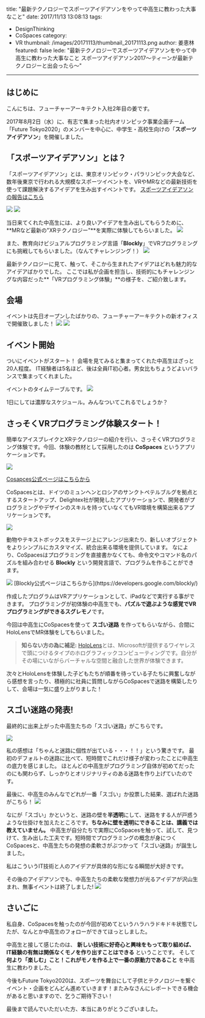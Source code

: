 title: "最新テクノロジーでスポーツアイデアソンをやって中高生に教わった大事なこと"
date: 2017/11/13 13:08:13
tags:
  - DesignThinking
  - CoSpaces
category:
  - VR
thumbnail: /images/20171113/thumbnail_20171113.png
author: 姜恵林
featured: false
lede: "最新テクノロジーでスポーツアイデアソンをやって中高生に教わった大事なこと
スポーツアイデアソン2017～ティーンが最新テクノロジーと出会ったら～"
---

## はじめに

こんにちは、フューチャーアーキテクト入社2年目の姜です。

2017年8月2日（水）に、有志で集まった社内オリンピック事業企画チーム「Future Tokyo2020」のメンバーを中心に、中学生・高校生向けの「**スポーツアイデアソン**」を開催しました。


## 「スポーツアイデアソン」とは？

「スポーツアイデアソン」とは、東京オリンピック・パラリンピック大会など、数年後東京で行われる大規模なスポーツイベントを、VRやMRなどの最新技術を使って課題解決するアイデアを生み出すイベントです。
[スポーツアイデアソンの報告はこちら](http://fif.jp/kidsyouth/report/it/ideathon2017.html)

<img src="/images/20171113/photo_20171113_01.jpg">
<img src="/images/20171113/photo_20171113_02.jpg">

当日来てくれた中高生には、より良いアイデアを生み出してもらうために、**MRなど最新の"XRテクノロジー"**を実際に体験してもらいました。
<img src="/images/20171113/photo_20171113_03.jpg">

また、教育向けビジュアルプログラミング言語「**Blockly**」でVRプログラミングにも挑戦してもらいました。（なんてチャレンジング！）
<img src="/images/20171113/photo_20171113_04.jpg">

最新テクノロジーに見て、触って、そこから生まれたアイデアはどれも魅力的なアイデアばかりでした。
ここでは私が企画を担当し、技術的にもチャレンジングな内容だった**「VRプログラミング体験」**の様子を、ご紹介致します。


## 会場

イベントは先日オープンしたばかりの、フューチャーアーキテクトの新オフィスで開催致しました！
<img src="/images/20171113/photo_20171113_05.jpeg">
<img src="/images/20171113/photo_20171113_06.jpeg">


## イベント開始

ついにイベントがスタート！
会場を見てみると集まってくれた中高生はざっと20人程度。
IT経験者は5名ほど、後は全員IT初心者。男女比もちょうどよいバランスで集まってくれました。

イベントのタイムテーブルです。
<img src="/images/20171113/photo_20171113_10.jpg">

1日にしては濃厚なスケジュール。みんなついてこれるでしょうか？


## さっそくVRプログラミング体験スタート！
簡単なアイスブレイクとXRテクノロジーの紹介を行い、さっそくVRプログラミング体験です。今回、体験の教材として採用したのは **CoSpaces** というアプリケーションです。

<img src="/images/20171113/asset_20171113_01.png" class="img-small-size">

[Cosapces公式ページはこちらから](https://www.google.co.jp/url?sa=t&rct=j&q=&esrc=s&source=web&cd=1&cad=rja&uact=8&ved=0ahUKEwju-6D1wuLVAhXHWrwKHR2LB6gQFggoMAA&url=https%3A%2F%2Fcospaces.io%2F&usg=AFQjCNHg0xT23Te0sb92fFshLQJr3xo-xg)

CoSpacesとは、ドイツのミュンヘンとロシアのサンクトペテルブルグを拠点とするスタートアップ、Delightex社が開発したアプリケーションで、開発者がプログラミングやデザインのスキルを持っていなくてもVR環境を構築出来るアプリケーションです。

<img src="/images/20171113/asset_20171113_02.png">

動物やテキストボックスをステージ上にアレンジ出来たり、新しいオブジェクトをよりシンプルにカスタマイズ、統合出来る環境を提供しています。
なにより、CoSpacesはプログラミングを直接書かなくても、命令文やコマンド名のパズルを組み合わせる **Blockly** という開発言語で、プログラムを作ることができます。

<img src="/images/20171113/asset_20171113_03.png">
[Blockly公式ページはこちらから](https://developers.google.com/blockly/)

作成したプログラムはVRアプリケーションとして、iPadなどで実行する事ができます。
プログラミングが初体験の中高生でも、**パズルで遊ぶような感覚でVRプログラミングができるスグレモノ**です。

今回は中高生にCoSpacesを使って **スゴい迷路** を作ってもらいながら、合間にHoloLensでMR体験をしてもらいました。

> **知らない方の為に補足:**
>  [HoloLens](http://www.moguravr.com/holorens-mr-matome/)とは、Microsoftが提供するワイヤレスで頭につけるタイプのホログラフィックコンピューティングです。自分がその場にいながらバーチャルな空間と融合した世界が体験できます。

次々とHoloLensを体験した子どもたちが順番を待っている子たちに興奮しながら感想を言ったり、積極的に社員に質問しながらCoSpacesで迷路を構築したりして、会場は一気に盛り上がりました！


## スゴい迷路の発表!
最終的に出来上がった中高生たちの「スゴい迷路」がこちらです。

<img src="/images/20171113/photo_20171113_07.png">

私の感想は「ちゃんと迷路に個性が出ている・・・！！」という驚きです。
最初のデフォルトの迷路に比べて、短時間でこれだけ様子が変わったことに中高生の底力を感じました。
ほとんどの中高生がプログラミング自体が初めてだったのにも関わらず、しっかりとオリジナリティのある迷路を作り上げていたのです。

最後に、中高生のみんなでどれが一番「スゴい」か投票した結果、選ばれた迷路がこちら！
<img src="/images/20171113/photo_20171113_08.jpg">


なにが「スゴい」かというと、迷路の壁を**半透明**にして、迷路をする人が戸惑うような仕掛けを加えたところです。**ちなみに壁を透明にできることは、講義では教えていません。** 中高生が自分たちで実際にCoSpacesを触って、試して、見つけて、生み出した工夫です。短時間でプログラミングの概念が身につくCoSpacesと、中高生たちの発想の柔軟さがぶつかって「スゴい迷路」が誕生しました。

私はこういうIT技術と人のアイデアが具体的な形になる瞬間が大好きです。

その後のアイデアソンでも、中高生たちの柔軟な発想力が光るアイデアが沢山生まれ、無事イベントは終了しました!
<img src="/images/20171113/photo_20171113_09.jpg">


## さいごに

私自身、CoSpacesを触ったのが今回が初めてというハラハラドキドキ状態でしたが、なんとか中高生のフォローができてほっとしました。

中高生と接して感じたのは、 **新しい技術に好奇心と興味をもって取り組めば、IT経験の有無は関係なくモノを作り出すことはできる** ということです。
そして **何より「楽しむ」こと！これがモノを作る上で一番の原動力であること** を中高生に教わりました。

今後もFuture Tokyo2020は、スポーツを舞台にして子供とテクノロジーを繋ぐイベント・企画をどんどん進めていきます！またみなさんにレポートできる機会があると思いますので、乞うご期待下さい！

最後まで読んでいただいた方、本当にありがとうございました。
